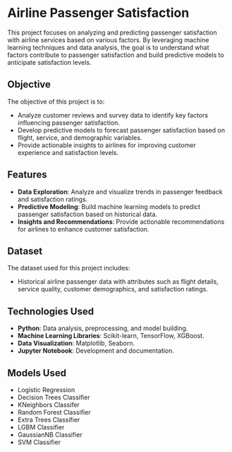 # Airline Passenger Satisfaction

This project focuses on analyzing and predicting passenger satisfaction with airline services based on various factors. By leveraging machine learning techniques and data analysis, the goal is to understand what factors contribute to passenger satisfaction and build predictive models to anticipate satisfaction levels.

## Objective

The objective of this project is to:
- Analyze customer reviews and survey data to identify key factors influencing passenger satisfaction.
- Develop predictive models to forecast passenger satisfaction based on flight, service, and demographic variables.
- Provide actionable insights to airlines for improving customer experience and satisfaction levels.

## Features

- **Data Exploration**: Analyze and visualize trends in passenger feedback and satisfaction ratings.
- **Predictive Modeling**: Build machine learning models to predict passenger satisfaction based on historical data.
- **Insights and Recommendations**: Provide actionable recommendations for airlines to enhance customer satisfaction.

## Dataset

The dataset used for this project includes:
- Historical airline passenger data with attributes such as flight details, service quality, customer demographics, and satisfaction ratings.

## Technologies Used

- **Python**: Data analysis, preprocessing, and model building.
- **Machine Learning Libraries**: Scikit-learn, TensorFlow, XGBoost.
- **Data Visualization**: Matplotlib, Seaborn.
- **Jupyter Notebook**: Development and documentation.

## Models Used
- Logistic Regression
- Decision Trees Classifier
- KNeighbors Classifer
- Random Forest Classifier
- Extra Trees Classifier
- LGBM Classifier
- GaussianNB Classifier
- SVM Classifier


